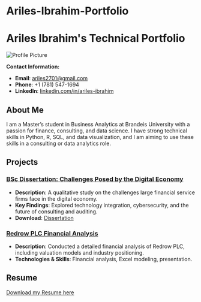 # Ariles-Ibrahim-Portfolio

# Ariles Ibrahim's Technical Portfolio

![Profile Picture](profile.jpg)

**Contact Information:**
- **Email**: ariles2701@gmail.com
- **Phone**: +1 (781) 547-1694
- **LinkedIn**: [linkedin.com/in/ariles-ibrahim](https://www.linkedin.com/in/ariles-ibrahim)

## About Me
I am a Master’s student in Business Analytics at Brandeis University with a passion for finance, consulting, and data science. I have strong technical skills in Python, R, SQL, and data visualization, and I am aiming to use these skills in a consulting or data analytics role.

## Projects

### [BSc Dissertation: Challenges Posed by the Digital Economy](Dissertation.pdf)
- **Description**: A qualitative study on the challenges large financial service firms face in the digital economy.
- **Key Findings**: Explored technology integration, cybersecurity, and the future of consulting and auditing.
- **Download**: [Dissertation](Dissertation.pdf)

### [Redrow PLC Financial Analysis](Redrow_Financial_Analysis/)
- **Description**: Conducted a detailed financial analysis of Redrow PLC, including valuation models and industry positioning.
- **Technologies & Skills**: Financial analysis, Excel modeling, presentation.

## Resume
[Download my Resume here](resume.pdf)
